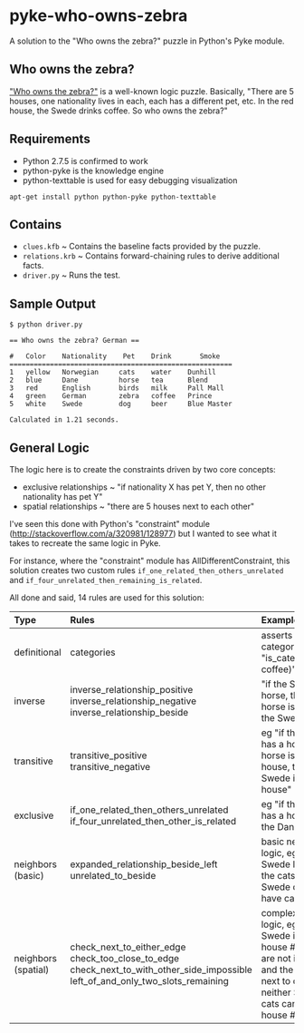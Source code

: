 pyke-who-owns-zebra
===================

A solution to the "Who owns the zebra?" puzzle in Python's Pyke module.

Who owns the zebra?
-------------------

["Who owns the zebra?"](http://en.wikipedia.org/wiki/Zebra_Puzzle) is a well-known logic puzzle. Basically, "There are 5 houses, one nationality lives in each, each has a different pet, etc. In the red house, the Swede drinks coffee. So who owns the zebra?"


Requirements
------------

* Python 2.7.5 is confirmed to work
* python-pyke is the knowledge engine
* python-texttable is used for easy debugging visualization

```
apt-get install python python-pyke python-texttable
```


Contains
--------
* `clues.kfb` ~ Contains the baseline facts provided by the puzzle.
* `relations.krb` ~ Contains forward-chaining rules to derive additional facts.
* `driver.py` ~ Runs the test.


Sample Output
-------------

```
$ python driver.py 

== Who owns the zebra? German ==

#   Color    Nationality    Pet    Drink       Smoke    
=======================================================
1   yellow   Norwegian     cats    water    Dunhill     
2   blue     Dane          horse   tea      Blend       
3   red      English       birds   milk     Pall Mall   
4   green    German        zebra   coffee   Prince      
5   white    Swede         dog     beer     Blue Master 

Calculated in 1.21 seconds.
```


General Logic
-------------

The logic here is to create the constraints driven by two core concepts:
* exclusive relationships ~ "if nationality X has pet Y, then no other nationality has pet Y"
* spatial relationships ~ "there are 5 houses next to each other"

I've seen this done with Python's "constraint" module (http://stackoverflow.com/a/320981/128977) but I wanted to see what it takes to recreate the same logic in Pyke.

For instance, where the "constraint" module has AllDifferentConstraint, this solution creates two custom rules `if_one_related_then_others_unrelated` and `if_four_unrelated_then_remaining_is_related`.

All done and said, 14 rules are used for this solution:

| Type | Rules | Examples |
| :--- | :---- | :------- |
| definitional | categories | asserts the primitive categories, eg "is_category(DRINK, coffee)"
| inverse | inverse_relationship_positive<br>inverse_relationship_negative<br>inverse_relationship_beside | "if the Swede has a horse, then the horse is owned by the Swede" |
| transitive | transitive_positive<br>transitive_negative | eg "if the Swede has a horse and the horse is in the red house, then the Swede is in the red house" |
| exclusive | if_one_related_then_others_unrelated<br>if_four_unrelated_then_other_is_related | eg "if the Swede has a horse, then the Dane does not" |
| neighbors (basic) | expanded_relationship_beside_left<br>unrelated_to_beside | basic neighbor logic, eg "if the Swede lives next to the cats, then the Swede does not have cats" |
| neighbors (spatial) | check_next_to_either_edge<br>check_too_close_to_edge<br>check_next_to_with_other_side_impossible<br>left_of_and_only_two_slots_remaining | complex neighbor logic, eg "if the Swede is not in house #2 and cats are not in house #2, and the Swede lives next to cats, then neither Swede nor cats can be in house #1" |

